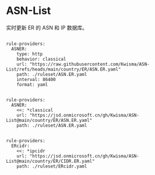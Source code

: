 
# ASN-List

实时更新 ER 的 ASN 和 IP 数据库。

<pre><code class="language-javascript">
rule-providers:
  ASNER:
    type: http
    behavior: classical
    url: "https://raw.githubusercontent.com/Kwisma/ASN-List/refs/heads/main/country/ER/ASN.ER.yaml"
    path: ./ruleset/ASN.ER.yaml
    interval: 86400
    format: yaml
</code></pre>

<pre><code class="language-javascript">
rule-providers:
  ASNER:
    <<: *classical
    url: "https://jsd.onmicrosoft.cn/gh/Kwisma/ASN-List@main/country/ER/ASN.ER.yaml"
    path: ./ruleset/ASN.ER.yaml
</code></pre>

<pre><code class="language-javascript">
rule-providers:
  ERcidr:
    <<: *ipcidr
    url: "https://jsd.onmicrosoft.cn/gh/Kwisma/ASN-List@main/country/ER/CIDR.ER.yaml"
    path: ./ruleset/ERcidr.yaml
</code></pre>